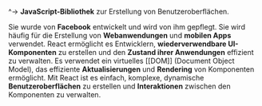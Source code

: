 ^-> **JavaScript-Bibliothek** zur Erstellung von Benutzeroberflächen. 

Sie wurde von **Facebook** entwickelt und wird von ihm gepflegt. 
Sie wird häufig für die Erstellung von **Webanwendungen** und **mobilen Apps** verwendet. React ermöglicht es Entwicklern, **wiederverwendbare UI-Komponenten** zu erstellen und den **Zustand ihrer Anwendungen** effizient zu verwalten. 
Es verwendet ein virtuelles [[DOM]] (Document Object Model), das effiziente **Aktualisierungen** und **Rendering** von Komponenten ermöglicht. 
Mit React ist es einfach, komplexe, dynamische **Benutzeroberflächen** zu erstellen und **Interaktionen** zwischen den Komponenten zu verwalten.
